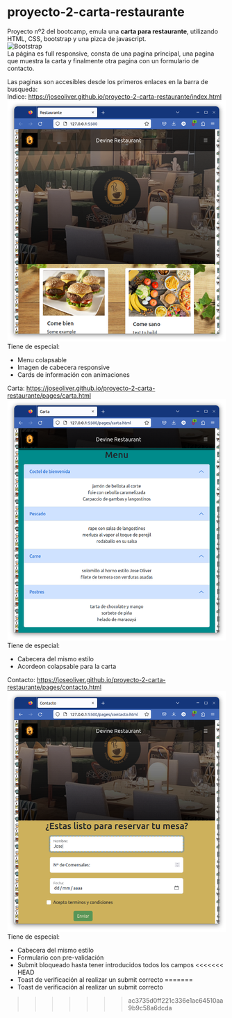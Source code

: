 # proyecto-2-carta-restaurante
Proyecto nº2 del bootcamp, emula una **carta para restaurante**, utilizando HTML, CSS, bootstrap y una pizca de javascript.  
![Bootstrap](assets/bootstrap-logo.ico)  
La página es full responsive, consta de una pagina principal, una pagina que muestra la carta y finalmente otra pagina con un formulario de contacto.  

Las paginas son accesibles desde los primeros enlaces en la barra de busqueda:  
Indice: https://joseoliver.github.io/proyecto-2-carta-restaurante/index.html
![Index](assets/index-screenshot.png)  
Tiene de especial:  
- Menu colapsable
- Imagen de cabecera responsive
- Cards de información con animaciones

Carta: https://joseoliver.github.io/proyecto-2-carta-restaurante/pages/carta.html
![Carta](assets/menu-screenshot.png)  
Tiene de especial:  
- Cabecera del mismo estilo
- Acordeon colapsable para la carta

Contacto: https://joseoliver.github.io/proyecto-2-carta-restaurante/pages/contacto.html
![Carta](assets/formulario-screenshot.png)  
Tiene de especial:  
- Cabecera del mismo estilo
- Formulario con pre-validación
- Submit bloqueado hasta tener introducidos todos los campos
<<<<<<< HEAD
- Toast de verificación al realizar un submit correcto
=======
- Toast de verificación al realizar un submit correcto
>>>>>>> ac3735d0ff221c336e1ac64510aa9b9c58a6dcda
